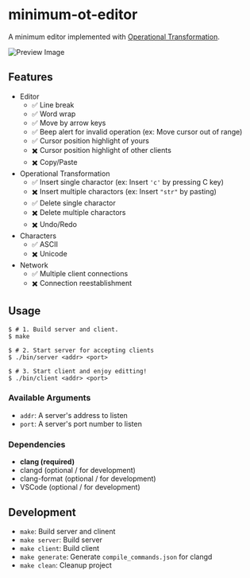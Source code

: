 # minimum-ot-editor

A minimum editor implemented with [Operational Transformation](https://operational-transformation.github.io).

![Preview Image](#)

## Features

- Editor
  - :white_check_mark: Line break
  - :white_check_mark: Word wrap
  - :white_check_mark: Move by arrow keys
  - :white_check_mark: Beep alert for invalid operation (ex: Move cursor out of range)
  - :white_check_mark: Cursor position highlight of yours
  - :heavy_multiplication_x: Cursor position highlight of other clients
  - :heavy_multiplication_x: Copy/Paste
- Operational Transformation
  - :white_check_mark: Insert single charactor (ex: Insert `'c'` by pressing C key)
  - :heavy_multiplication_x: Insert multiple charactors (ex: Insert `"str"` by pasting)
  - :white_check_mark: Delete single charactor
  - :heavy_multiplication_x: Delete multiple charactors
  - :heavy_multiplication_x: Undo/Redo
- Characters
  - :white_check_mark: ASCII
  - :heavy_multiplication_x: Unicode
- Network
  - :white_check_mark: Multiple client connections
  - :heavy_multiplication_x: Connection reestablishment

## Usage

```console
$ # 1. Build server and client.
$ make

$ # 2. Start server for accepting clients
$ ./bin/server <addr> <port>

$ # 3. Start client and enjoy editting!
$ ./bin/client <addr> <port>
```

### Available Arguments

- `addr`: A server's address to listen
- `port`: A server's port number to listen

### Dependencies

- **clang (required)**
- clangd (optional / for development)
- clang-format (optional / for development)
- VSCode (optional / for development)

## Development

- `make`: Build server and clinent
- `make server`: Build server
- `make client`: Build client
- `make generate`: Generate `compile_commands.json` for clangd
- `make clean`: Cleanup project
